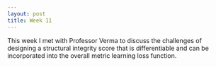 ```yaml
---
layout: post
title: Week 11
---
```


This week I met with Professor Verma to discuss the challenges of designing a structural integrity score that is differentiable and can be incorporated into the overall metric learning loss function.
